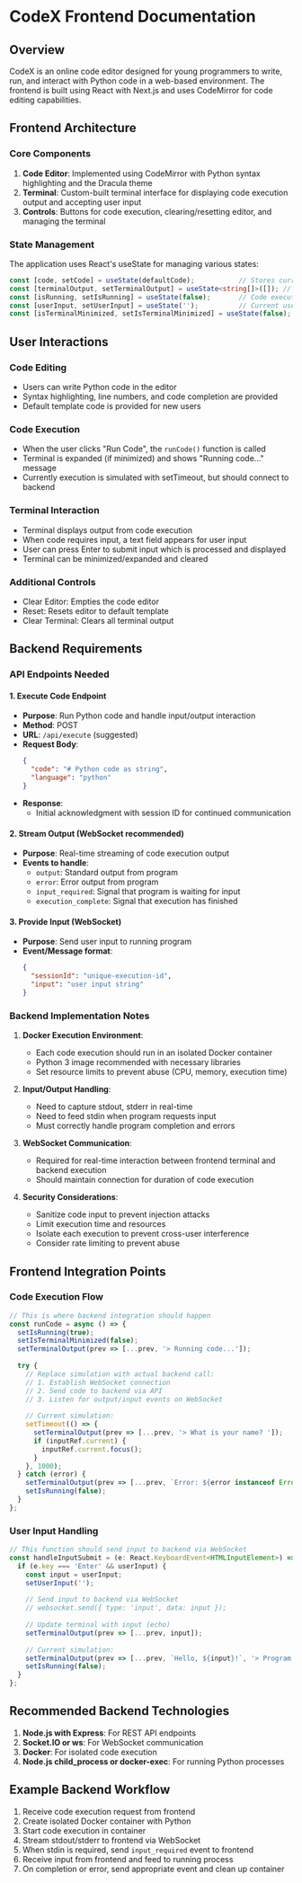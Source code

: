 # CodeX Frontend Documentation

## Overview
CodeX is an online code editor designed for young programmers to write, run, and interact with Python code in a web-based environment. The frontend is built using React with Next.js and uses CodeMirror for code editing capabilities.

## Frontend Architecture

### Core Components
1. **Code Editor**: Implemented using CodeMirror with Python syntax highlighting and the Dracula theme
2. **Terminal**: Custom-built terminal interface for displaying code execution output and accepting user input
3. **Controls**: Buttons for code execution, clearing/resetting editor, and managing the terminal

### State Management
The application uses React's useState for managing various states:

```typescript
const [code, setCode] = useState(defaultCode);           // Stores current code in editor
const [terminalOutput, setTerminalOutput] = useState<string[]>([]); // Terminal output lines
const [isRunning, setIsRunning] = useState(false);       // Code execution status
const [userInput, setUserInput] = useState('');          // Current user input in terminal
const [isTerminalMinimized, setIsTerminalMinimized] = useState(false); // Terminal visibility
```

## User Interactions

### Code Editing
- Users can write Python code in the editor
- Syntax highlighting, line numbers, and code completion are provided
- Default template code is provided for new users

### Code Execution
- When the user clicks "Run Code", the `runCode()` function is called
- Terminal is expanded (if minimized) and shows "Running code..." message
- Currently execution is simulated with setTimeout, but should connect to backend

### Terminal Interaction
- Terminal displays output from code execution
- When code requires input, a text field appears for user input
- User can press Enter to submit input which is processed and displayed
- Terminal can be minimized/expanded and cleared

### Additional Controls
- Clear Editor: Empties the code editor
- Reset: Resets editor to default template
- Clear Terminal: Clears all terminal output

## Backend Requirements

### API Endpoints Needed

#### 1. Execute Code Endpoint
- **Purpose**: Run Python code and handle input/output interaction
- **Method**: POST
- **URL**: `/api/execute` (suggested)
- **Request Body**:
  ```json
  {
    "code": "# Python code as string",
    "language": "python"
  }
  ```
- **Response**: 
  - Initial acknowledgment with session ID for continued communication

#### 2. Stream Output (WebSocket recommended)
- **Purpose**: Real-time streaming of code execution output
- **Events to handle**:
  - `output`: Standard output from program
  - `error`: Error output from program
  - `input_required`: Signal that program is waiting for input
  - `execution_complete`: Signal that execution has finished

#### 3. Provide Input (WebSocket)
- **Purpose**: Send user input to running program
- **Event/Message format**:
  ```json
  {
    "sessionId": "unique-execution-id",
    "input": "user input string"
  }
  ```

### Backend Implementation Notes

1. **Docker Execution Environment**:
   - Each code execution should run in an isolated Docker container
   - Python 3 image recommended with necessary libraries
   - Set resource limits to prevent abuse (CPU, memory, execution time)

2. **Input/Output Handling**:
   - Need to capture stdout, stderr in real-time
   - Need to feed stdin when program requests input
   - Must correctly handle program completion and errors

3. **WebSocket Communication**:
   - Required for real-time interaction between frontend terminal and backend execution
   - Should maintain connection for duration of code execution

4. **Security Considerations**:
   - Sanitize code input to prevent injection attacks
   - Limit execution time and resources
   - Isolate each execution to prevent cross-user interference
   - Consider rate limiting to prevent abuse

## Frontend Integration Points

### Code Execution Flow

```javascript
// This is where backend integration should happen
const runCode = async () => {
  setIsRunning(true);
  setIsTerminalMinimized(false);
  setTerminalOutput(prev => [...prev, '> Running code...']);
  
  try {
    // Replace simulation with actual backend call:
    // 1. Establish WebSocket connection
    // 2. Send code to backend via API
    // 3. Listen for output/input events on WebSocket
    
    // Current simulation:
    setTimeout(() => {
      setTerminalOutput(prev => [...prev, '> What is your name? ']);
      if (inputRef.current) {
        inputRef.current.focus();
      }
    }, 1000);
  } catch (error) {
    setTerminalOutput(prev => [...prev, `Error: ${error instanceof Error ? error.message : String(error)}`]);
    setIsRunning(false);
  }
};
```

### User Input Handling

```javascript
// This function should send input to backend via WebSocket
const handleInputSubmit = (e: React.KeyboardEvent<HTMLInputElement>) => {
  if (e.key === 'Enter' && userInput) {
    const input = userInput;
    setUserInput('');
    
    // Send input to backend via WebSocket
    // websocket.send({ type: 'input', data: input });
    
    // Update terminal with input (echo)
    setTerminalOutput(prev => [...prev, input]);
    
    // Current simulation:
    setTerminalOutput(prev => [...prev, `Hello, ${input}!`, '> Program completed.']);
    setIsRunning(false);
  }
};
```

## Recommended Backend Technologies

1. **Node.js with Express**: For REST API endpoints
2. **Socket.IO or ws**: For WebSocket communication
3. **Docker**: For isolated code execution
4. **Node.js child_process or docker-exec**: For running Python processes

## Example Backend Workflow

1. Receive code execution request from frontend
2. Create isolated Docker container with Python
3. Start code execution in container
4. Stream stdout/stderr to frontend via WebSocket
5. When stdin is required, send `input_required` event to frontend
6. Receive input from frontend and feed to running process
7. On completion or error, send appropriate event and clean up container